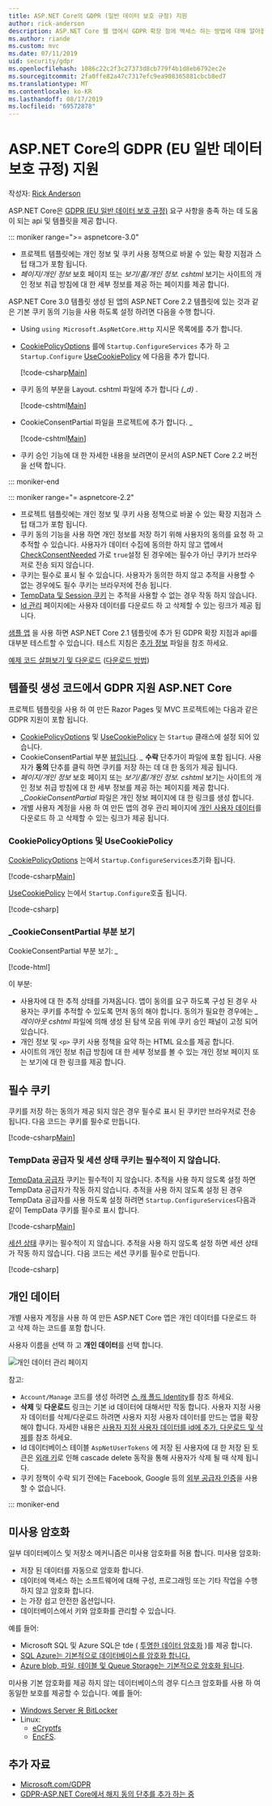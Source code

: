 ```yaml
---
title: ASP.NET Core의 GDPR (일반 데이터 보호 규정) 지원
author: rick-anderson
description: ASP.NET Core 웹 앱에서 GDPR 확장 점에 액세스 하는 방법에 대해 알아봅니다.
ms.author: riande
ms.custom: mvc
ms.date: 07/11/2019
uid: security/gdpr
ms.openlocfilehash: 1086c22c2f3c27373d8cb779f4b1d8eb6792ec2e
ms.sourcegitcommit: 2fa0ffe82a47c7317efc9ea908365881cbcb8ed7
ms.translationtype: MT
ms.contentlocale: ko-KR
ms.lasthandoff: 08/17/2019
ms.locfileid: "69572878"
---
```

# <a name="eu-general-data-protection-regulation-gdpr-support-in-aspnet-core"></a>ASP.NET Core의 GDPR (EU 일반 데이터 보호 규정) 지원

작성자: [Rick Anderson](https://twitter.com/RickAndMSFT)

ASP.NET Core은 [GDPR (EU 일반 데이터 보호 규정)](https://www.eugdpr.org/) 요구 사항을 충족 하는 데 도움이 되는 api 및 템플릿을 제공 합니다.

::: moniker range=">= aspnetcore-3.0"

* 프로젝트 템플릿에는 개인 정보 및 쿠키 사용 정책으로 바꿀 수 있는 확장 지점과 스텁 태그가 포함 됩니다.
* *페이지/개인 정보* 보호 페이지 또는 *보기/홈/개인 정보. cshtml* 보기는 사이트의 개인 정보 취급 방침에 대 한 세부 정보를 제공 하는 페이지를 제공 합니다.

ASP.NET Core 3.0 템플릿 생성 된 앱의 ASP.NET Core 2.2 템플릿에 있는 것과 같은 기본 쿠키 동의 기능을 사용 하도록 설정 하려면 다음을 수행 합니다.

* Using `using Microsoft.AspNetCore.Http` 지시문 목록에를 추가 합니다.
* [CookiePolicyOptions](/dotnet/api/microsoft.aspnetcore.builder.cookiepolicyoptions) 를에 `Startup.ConfigureServices` 추가 하 고 `Startup.Configure` [UseCookiePolicy](/dotnet/api/microsoft.aspnetcore.builder.cookiepolicyappbuilderextensions.usecookiepolicy) 에 다음을 추가 합니다.

  [!code-csharp[Main](gdpr/sample/RP3.0/Startup.cs?name=snippet1&highlight=12-19,38)]

* 쿠키 동의 부분을 Layout. cshtml 파일에 추가 합니다 *(_d)* .

  [!code-cshtml[Main](gdpr/sample/RP3.0/Pages/Shared/_Layout.cshtml?name=snippet&highlight=4)]

* CookieConsentPartial 파일을 프로젝트에 추가 합니다.  *\_*

  [!code-cshtml[Main](gdpr/sample/RP3.0/Pages/Shared/_CookieConsentPartial.cshtml)]

* 쿠키 승인 기능에 대 한 자세한 내용을 보려면이 문서의 ASP.NET Core 2.2 버전을 선택 합니다.

::: moniker-end

::: moniker range="= aspnetcore-2.2"

* 프로젝트 템플릿에는 개인 정보 및 쿠키 사용 정책으로 바꿀 수 있는 확장 지점과 스텁 태그가 포함 됩니다.
* 쿠키 동의 기능을 사용 하면 개인 정보를 저장 하기 위해 사용자의 동의를 요청 하 고 추적할 수 있습니다. 사용자가 데이터 수집에 동의한 하지 않고 앱에서 [CheckConsentNeeded](/dotnet/api/microsoft.aspnetcore.builder.cookiepolicyoptions.checkconsentneeded) 가로 `true`설정 된 경우에는 필수가 아닌 쿠키가 브라우저로 전송 되지 않습니다.
* 쿠키는 필수로 표시 될 수 있습니다. 사용자가 동의한 하지 않고 추적을 사용할 수 없는 경우에도 필수 쿠키는 브라우저에 전송 됩니다.
* [TempData 및 Session 쿠키](#tempdata) 는 추적을 사용할 수 없는 경우 작동 하지 않습니다.
* [Id 관리](#pd) 페이지에는 사용자 데이터를 다운로드 하 고 삭제할 수 있는 링크가 제공 됩니다.

[샘플 앱](https://github.com/aspnet/AspNetCore.Docs/tree/live/aspnetcore/security/gdpr/sample) 을 사용 하면 ASP.NET Core 2.1 템플릿에 추가 된 GDPR 확장 지점과 api를 대부분 테스트할 수 있습니다. 테스트 지침은 [추가 정보](https://github.com/aspnet/AspNetCore.Docs/tree/live/aspnetcore/security/gdpr/sample) 파일을 참조 하세요.

[예제 코드 살펴보기 및 다운로드](https://github.com/aspnet/AspNetCore.Docs/tree/live/aspnetcore/security/gdpr/sample) ([다운로드 방법](xref:index#how-to-download-a-sample))

## <a name="aspnet-core-gdpr-support-in-template-generated-code"></a>템플릿 생성 코드에서 GDPR 지원 ASP.NET Core

프로젝트 템플릿을 사용 하 여 만든 Razor Pages 및 MVC 프로젝트에는 다음과 같은 GDPR 지원이 포함 됩니다.

* [CookiePolicyOptions](/dotnet/api/microsoft.aspnetcore.builder.cookiepolicyoptions) 및 [UseCookiePolicy](/dotnet/api/microsoft.aspnetcore.builder.cookiepolicyappbuilderextensions.usecookiepolicy) 는 `Startup` 클래스에 설정 되어 있습니다.
* CookieConsentPartial 부분 [뷰입니다](xref:mvc/views/tag-helpers/builtin-th/partial-tag-helper).  *\_* **수락** 단추가이 파일에 포함 됩니다. 사용자가 **동의** 단추를 클릭 하면 쿠키를 저장 하는 데 대 한 동의가 제공 됩니다.
* *페이지/개인 정보* 보호 페이지 또는 *보기/홈/개인 정보. cshtml* 보기는 사이트의 개인 정보 취급 방침에 대 한 세부 정보를 제공 하는 페이지를 제공 합니다. *\_CookieConsentPartial* 파일은 개인 정보 페이지에 대 한 링크를 생성 합니다.
* 개별 사용자 계정을 사용 하 여 만든 앱의 경우 관리 페이지에 [개인 사용자 데이터](#pd)를 다운로드 하 고 삭제할 수 있는 링크가 제공 됩니다.

### <a name="cookiepolicyoptions-and-usecookiepolicy"></a>CookiePolicyOptions 및 UseCookiePolicy

[CookiePolicyOptions](/dotnet/api/microsoft.aspnetcore.builder.cookiepolicyoptions) 는에서 `Startup.ConfigureServices`초기화 됩니다.

[!code-csharp[Main](gdpr/sample/Startup.cs?name=snippet1&highlight=14-20)]

[UseCookiePolicy](/dotnet/api/microsoft.aspnetcore.builder.cookiepolicyappbuilderextensions.usecookiepolicy) 는에서 `Startup.Configure`호출 됩니다.

[!code-csharp[](gdpr/sample/Startup.cs?name=snippet1&highlight=51)]

### <a name="_cookieconsentpartialcshtml-partial-view"></a>\_CookieConsentPartial 부분 보기

CookieConsentPartial 부분 보기:  *\_*

[!code-html[](gdpr/sample/RP2.2/Pages/Shared/_CookieConsentPartial.cshtml)]

이 부분:

* 사용자에 대 한 추적 상태를 가져옵니다. 앱이 동의를 요구 하도록 구성 된 경우 사용자는 쿠키를 추적할 수 있도록 먼저 동의 해야 합니다. 동의가 필요한 경우에는  *\_레이아웃 cshtml* 파일에 의해 생성 된 탐색 모음 위에 쿠키 승인 패널이 고정 되어 있습니다.
* 개인 정보 및 `<p>` 쿠키 사용 정책을 요약 하는 HTML 요소를 제공 합니다.
* 사이트의 개인 정보 취급 방침에 대 한 세부 정보를 볼 수 있는 개인 정보 페이지 또는 보기에 대 한 링크를 제공 합니다.

## <a name="essential-cookies"></a>필수 쿠키

쿠키를 저장 하는 동의가 제공 되지 않은 경우 필수로 표시 된 쿠키만 브라우저로 전송 됩니다. 다음 코드는 쿠키를 필수로 만듭니다.

[!code-csharp[Main](gdpr/sample/RP2.2/Pages/Cookie.cshtml.cs?name=snippet1&highlight=5)]

<a name="tempdata"></a>

### <a name="tempdata-provider-and-session-state-cookies-arent-essential"></a>TempData 공급자 및 세션 상태 쿠키는 필수적이 지 않습니다.

[TempData 공급자](xref:fundamentals/app-state#tempdata) 쿠키는 필수적이 지 않습니다. 추적을 사용 하지 않도록 설정 하면 TempData 공급자가 작동 하지 않습니다. 추적을 사용 하지 않도록 설정 된 경우 TempData 공급자를 사용 하도록 설정 하려면 `Startup.ConfigureServices`다음과 같이 TempData 쿠키를 필수로 표시 합니다.

[!code-csharp[Main](gdpr/sample/RP2.2/Startup.cs?name=snippet1)]

[세션 상태](xref:fundamentals/app-state) 쿠키는 필수적이 지 않습니다. 추적을 사용 하지 않도록 설정 하면 세션 상태가 작동 하지 않습니다. 다음 코드는 세션 쿠키를 필수로 만듭니다.

[!code-csharp[](gdpr/sample/RP2.2/Startup.cs?name=snippet2)]

<a name="pd"></a>

## <a name="personal-data"></a>개인 데이터

개별 사용자 계정을 사용 하 여 만든 ASP.NET Core 앱은 개인 데이터를 다운로드 하 고 삭제 하는 코드를 포함 합니다.

사용자 이름을 선택 하 고 **개인 데이터**를 선택 합니다.

![개인 데이터 관리 페이지](gdpr/_static/pd.png)

참고:

* `Account/Manage` 코드를 생성 하려면 [스 캐 폴드 Identity](xref:security/authentication/scaffold-identity)를 참조 하세요.
* **삭제** 및 **다운로드** 링크는 기본 id 데이터에 대해서만 작동 합니다. 사용자 지정 사용자 데이터를 삭제/다운로드 하려면 사용자 지정 사용자 데이터를 만드는 앱을 확장 해야 합니다. 자세한 내용은 [사용자 지정 사용자 데이터를 id에 추가, 다운로드 및 삭제](xref:security/authentication/add-user-data)를 참조 하세요.
* Id 데이터베이스 테이블 `AspNetUserTokens` 에 저장 된 사용자에 대 한 저장 된 토큰은 [외래 키](https://github.com/aspnet/Identity/blob/release/2.1/src/EF/IdentityUserContext.cs#L152)로 인해 cascade delete 동작을 통해 사용자가 삭제 될 때 삭제 됩니다.
* 쿠키 정책이 수락 되기 전에는 Facebook, Google 등의 [외부 공급자 인증](xref:security/authentication/social/index)을 사용할 수 없습니다.

::: moniker-end

## <a name="encryption-at-rest"></a>미사용 암호화

일부 데이터베이스 및 저장소 메커니즘은 미사용 암호화를 허용 합니다. 미사용 암호화:

* 저장 된 데이터를 자동으로 암호화 합니다.
* 데이터에 액세스 하는 소프트웨어에 대해 구성, 프로그래밍 또는 기타 작업을 수행 하지 않고 암호화 합니다.
* 는 가장 쉽고 안전한 옵션입니다.
* 데이터베이스에서 키와 암호화를 관리할 수 있습니다.

예를 들어:

* Microsoft SQL 및 Azure SQL은 tde ( [투명한 데이터 암호화](/sql/relational-databases/security/encryption/transparent-data-encryption) )를 제공 합니다.
* [SQL Azure는 기본적으로 데이터베이스를 암호화 합니다.](https://azure.microsoft.com/updates/newly-created-azure-sql-databases-encrypted-by-default/)
* [Azure blob, 파일, 테이블 및 Queue Storage는 기본적으로 암호화 됩니다](https://azure.microsoft.com/blog/announcing-default-encryption-for-azure-blobs-files-table-and-queue-storage/).

미사용 기본 암호화를 제공 하지 않는 데이터베이스의 경우 디스크 암호화를 사용 하 여 동일한 보호를 제공할 수 있습니다. 예를 들어:

* [Windows Server 용 BitLocker](/windows/security/information-protection/bitlocker/bitlocker-how-to-deploy-on-windows-server)
* Linux:
  * [eCryptfs](https://launchpad.net/ecryptfs)
  * [EncFS](https://github.com/vgough/encfs).

## <a name="additional-resources"></a>추가 자료

* [Microsoft.com/GDPR](https://www.microsoft.com/trustcenter/Privacy/GDPR)
* [GDPR-ASP.NET Core에서 해지 동의 단추를 추가 하는 중](https://www.joeaudette.com/blog/2018/08/28/gdpr---adding-a-revoke-consent-button-in-aspnet-core)
